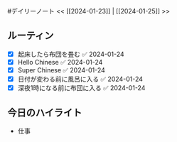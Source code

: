 #デイリーノート
<< [[2024-01-23]] | [[2024-01-25]] >>
## ルーティン
- [x] 起床したら布団を畳む ✅ 2024-01-24
- [x] Hello Chinese ✅ 2024-01-24
- [x] Super Chinese ✅ 2024-01-24
- [x] 日付が変わる前に風呂に入る ✅ 2024-01-24
- [x] 深夜1時になる前に布団に入る ✅ 2024-01-24
## 今日のハイライト
- 仕事
